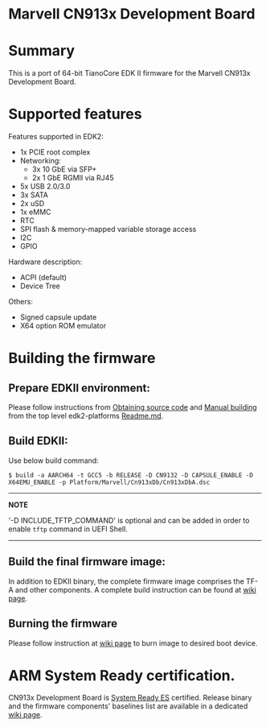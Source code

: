 ﻿Marvell CN913x Development Board
================================

# Summary

This is a port of 64-bit TianoCore EDK II firmware for the Marvell CN913x Development Board.

# Supported features

Features supported in EDK2:

* 1x PCIE root complex
* Networking:
  * 3x 10 GbE via SFP+
  * 2x 1 GbE RGMII via RJ45
* 5x USB 2.0/3.0
* 3x SATA
* 2x uSD
* 1x eMMC
* RTC
* SPI flash & memory-mapped variable storage access
* I2C
* GPIO

Hardware description:

* ACPI (default)
* Device Tree

Others:

* Signed capsule update
* X64 option ROM emulator

# Building the firmware

## Prepare EDKII environment:

Please follow instructions from [Obtaining source code](https://github.com/tianocore/edk2-platforms#obtaining-source-code)
and [Manual building](https://github.com/tianocore/edk2-platforms#manual-building) from the
top level edk2-platforms [Readme.md](https://github.com/tianocore/edk2-platforms#readme).

## Build EDKII:

Use below build command:

  ```
  $ build -a AARCH64 -t GCC5 -b RELEASE -D CN9132 -D CAPSULE_ENABLE -D X64EMU_ENABLE -p Platform/Marvell/Cn913xDb/Cn913xDbA.dsc
  ```

---
**NOTE**

'-D INCLUDE_TFTP_COMMAND' is optional and can be added in order to enable `tftp` command in UEFI Shell.

---

## Build the final firmware image:

In addition to EDKII binary, the complete firmware image comprises the TF-A and other components.
A complete build instruction can be found at [wiki page](https://github.com/Semihalf/edk2-platforms/wiki/Build_firmware).

## Burning the firmware

Please follow instruction at [wiki page](https://github.com/Semihalf/edk2-platforms/wiki/Burning_firmware)
to burn image to desired boot device.

# ARM System Ready certification.

CN913x Development Board is [System Ready ES](https://developer.arm.com/architectures/system-architectures/arm-systemready/es) certified. Release binary and the firmware components' baselines list are available in a dedicated [wiki page](https://github.com/semihalf/edk2-platforms/wiki).
